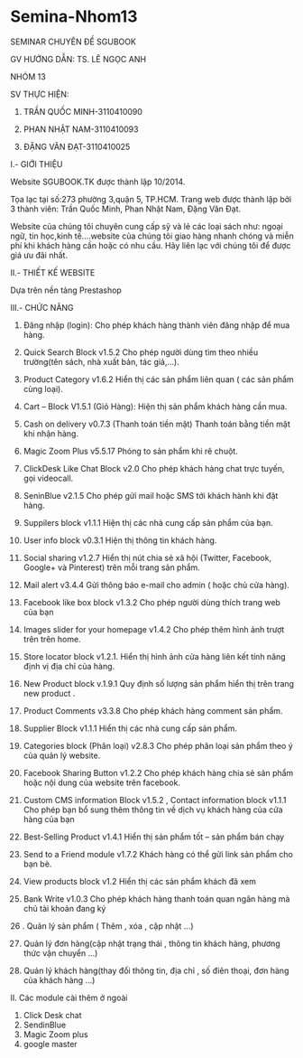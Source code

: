 Semina-Nhom13
=============
SEMINAR CHUYÊN ĐỀ
SGUBOOK

GV HƯỚNG DẪN: TS. LÊ NGỌC ANH

NHÓM 13

SV THỰC HIỆN:

1.	TRẦN QUỐC MINH-3110410090

2.	PHAN NHẬT NAM-3110410093

3.	ĐẶNG VĂN ĐẠT-3110410025

I.- GIỚI THIỆU

Website  SGUBOOK.TK  được thành lập 10/2014. 

Tọa lạc tại số:273 phường 3,quận 5, TP.HCM. Trang web được thành lập bởi 3 thành viên: Trần Quốc Minh, Phan Nhật Nam, Đặng Văn Đạt.

Website của chúng tôi chuyên cung cấp sỹ và lẻ các loại sách như: ngoại ngữ, tin học,kinh tế….website của chúng tôi giao hàng nhanh chóng và miễn phí khi khách hàng cần hoặc có nhu cầu. Hãy liên lạc với chúng tôi để được giá ưu đãi nhất.

II.- THIẾT KẾ WEBSITE

Dựa trên nền tảng Prestashop

III.- CHỨC NĂNG

1.	Đăng nhập (login): Cho phép khách hàng thành viên đăng nhập để mua hàng.

2.	Quick Search Block v1.5.2 
Cho phép người dùng tìm theo nhiều trường(tên sách, nhà xuất bản, tác giả,…).

3.	Product Category v1.6.2 
Hiển thị các sản phẩm liên quan ( các sản phẩm cùng loại).

4.	Cart – Block V1.5.1  (Giỏ Hàng): 
Hiện thị sản phẩm khách hàng cần mua.

5.	Cash on delivery v0.7.3 (Thanh toán tiền mặt)
Thanh toán bằng tiền mặt khi nhận hàng.

6.	Magic Zoom Plus v5.5.17 
Phóng to sản phẩm khi rê chuột.

7.	ClickDesk Like Chat Block v2.0
Cho phép khách hàng chat trực tuyến, gọi videocall.

8.	SeninBlue v2.1.5
Cho phép gửi mail hoặc SMS tới khách hành khi đặt hàng.

9.	Suppilers block v1.1.1
Hiện thị các nhà cung cấp sản phẩm của bạn.

10.	 User info block v0.3.1
 Hiện thị thông tin khách hàng.

11.	Social sharing v1.2.7 
Hiển thị nút chia sẻ xã hội (Twitter, Facebook, Google+ và Pinterest) trên mỗi trang sản phẩm.

12.	 Mail alert v3.4.4 
Gửi thông báo e-mail cho admin ( hoặc chủ cửa hàng).

13.	 Facebook like box block v1.3.2
Cho phép người dùng thích trang web của bạn

14.	 Images slider for your homepage v1.4.2
Cho phép thêm hình ảnh trượt trên trên home.

15.	 Store locator block v1.2.1.
Hiển thị hình ảnh cửa hàng liên kết tính năng định vị địa chỉ của hàng.

16.	 New Product block v.1.9.1
Quy định số lượng sản phẩm hiển thị trên trang new product .

17.	 Product Comments v3.3.8
Cho phép khách hàng comment sản phẩm.

18.	 Supplier Block v1.1.1
 Hiển thị các nhà cung cấp sản phẩm.

19.	 Categories block (Phân loại) v2.8.3
Cho phép phân loại sản phẩm theo ý của quản lý website.

20.	 Facebook Sharing Button v1.2.2
Cho phép khách hàng chia sẻ sản phẩm hoặc nội dung của website trên facebook.

21.	 Custom CMS information Block v1.5.2 , Contact information block v1.1.1 
Cho phép bạn bổ sung thêm thông tin về dịch vụ khách hàng của cửa hàng của bạn

22.	 Best-Selling Product v1.4.1
Hiển thị sản phẩm tốt – sản phẩm bán chạy

23.	 Send to a Friend module v1.7.2
Khách hàng có thể gửi link sản phẩm cho bạn bè.

24.	 View products block v1.2
Hiển thị các sản phẩm khách đã xem

25.	 Bank Write v1.0.3
Cho phép khách hàng thanh toán quan ngân hàng mà chủ tài khoản đang ký

26 .	Quản lý sản phẩm ( Thêm , xóa , cập nhật ...)

27.	Quản lý đơn hàng(cập nhật trạng thái , thông tin khách hàng, phương thức vận chuyển ...)

28.	Quản lý khách hàng(thay đổi thông tin, địa chỉ , số điên thoại, đơn hàng của khách hàng ...)
	


II. Các module cài thêm ở ngoài

1. Click Desk chat
2. SendinBlue
3. Magic Zoom plus 
4. google master













